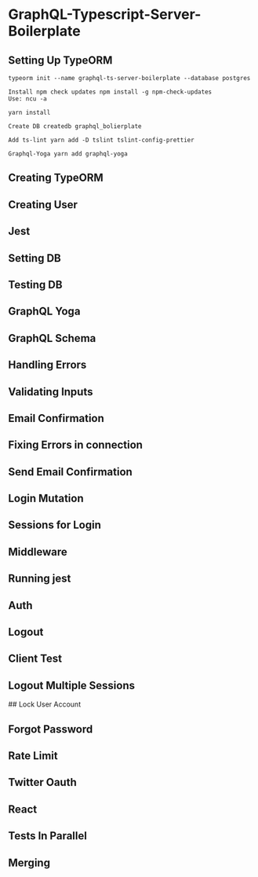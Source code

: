 # GraphQL-Typescript-Server-Boilerplate

## Setting Up TypeORM
```
typeorm init --name graphql-ts-server-boilerplate --database postgres
```
```
Install npm check updates npm install -g npm-check-updates
Use: ncu -a
```
```
yarn install
```
```
Create DB createdb graphql_bolierplate
```
```
Add ts-lint yarn add -D tslint tslint-config-prettier
```
```
Graphql-Yoga yarn add graphql-yoga
```

## Creating TypeORM

## Creating User

## Jest

## Setting DB

## Testing DB

## GraphQL Yoga

## GraphQL Schema

## Handling Errors

## Validating Inputs

## Email Confirmation

## Fixing Errors in connection

## Send Email Confirmation

## Login Mutation

## Sessions for Login

## Middleware


## Running jest

## Auth

## Logout

## Client Test

## Logout Multiple Sessions

## Lock User Account

## Forgot Password

## Rate Limit

## Twitter Oauth

## React

## Tests In Parallel

## Merging

